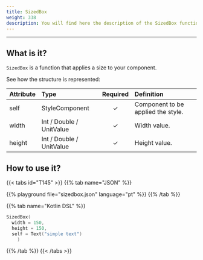 ```yaml
---
title: SizedBox
weight: 338
description: You will find here the description of the SizedBox function and its attributes details
---
```


---


## What is it?

`SizedBox` is a function that applies a size to your component.

See how the structure is represented:

| **Attribute** | **Type**  | Required | **Definition** |
| :----------- | :------------------------------------------------------------- | :---------: | :---------------------------------------------------------------------------------------------------------------- |
| self   | StyleComponent                                                |      ✓       | Component to be applied the style. |
| width   | Int / Double / UnitValue                                                |      ✓       | Width value. |
| height   | Int / Double / UnitValue                                                 |      ✓       | Height value. |


## How to use it?

{{< tabs id="T145" >}}
{{% tab name="JSON" %}}

<!-- json-playground:sizedbox.json
{
  "_beagleComponent_" : "beagle:text",
  "text" : "simple text",
  "style" : {
    "size" : {
      "width" : {
        "value" : 150.0,
        "type" : "REAL"
      },
      "height" : {
        "value" : 150.0,
        "type" : "REAL"
      }
    }
  }
}
-->

{{% playground file="sizedbox.json" language="pt" %}}
{{% /tab %}}

{{% tab name="Kotlin DSL" %}}

```kotlin
SizedBox(
  width = 150,
  height = 150,
  self = Text("simple text")
    )
```

{{% /tab %}}
{{< /tabs >}}
